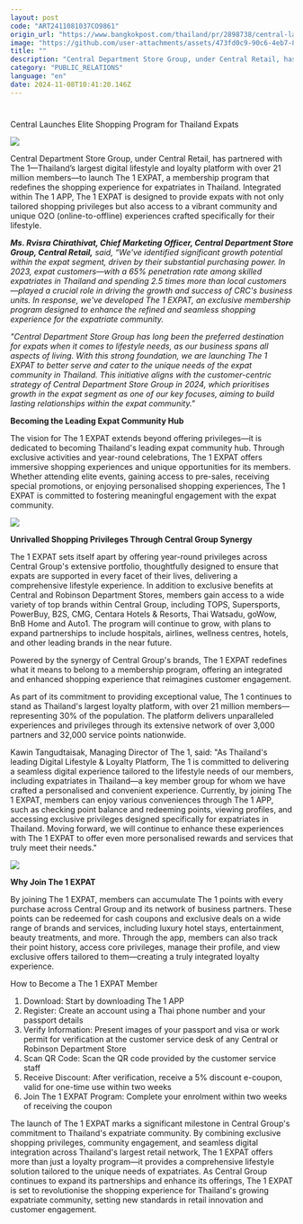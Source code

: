 ```yaml
---
layout: post
code: "ART2411081037CO9861"
origin_url: "https://www.bangkokpost.com/thailand/pr/2898738/central-launches-elite-shopping-program-for-thailand-expats"
image: "https://github.com/user-attachments/assets/473fd0c9-90c6-4eb7-85b5-55aaf0bf7bc7"
title: ""
description: "Central Department Store Group, under Central Retail, has partnered with The 1—Thailand’s largest digital lifestyle and loyalty platform with over 21 million members—to launch The 1 EXPAT, a membership program that redefines the shopping experience for expatriates in Thailand. Integrated within The 1 APP, The 1 EXPAT is designed to provide expats with not only tailored shopping privileges but also access to a vibrant community and unique O2O (online-to-offline) experiences crafted specifically for their lifestyle."
category: "PUBLIC_RELATIONS"
language: "en"
date: 2024-11-08T10:41:20.146Z
---
```


# 

Central Launches Elite Shopping Program for Thailand Expats

![](https://github.com/user-attachments/assets/590fed6d-36f6-451a-b8ee-641095161d64)

Central Department Store Group, under Central Retail, has partnered with The 1—Thailand’s largest digital lifestyle and loyalty platform with over 21 million members—to launch The 1 EXPAT, a membership program that redefines the shopping experience for expatriates in Thailand. Integrated within The 1 APP, The 1 EXPAT is designed to provide expats with not only tailored shopping privileges but also access to a vibrant community and unique O2O (online-to-offline) experiences crafted specifically for their lifestyle.

_**Ms. Rvisra Chirathivat, Chief Marketing Officer, Central Department Store Group, Central Retail,** said, “We've identified significant growth potential within the expat segment, driven by their substantial purchasing power. In 2023, expat customers—with a 65% penetration rate among skilled expatriates in Thailand and spending 2.5 times more than local customers—played a crucial role in driving the growth and success of CRC's business units. In response, we've developed The 1 EXPAT, an exclusive membership program designed to enhance the refined and seamless shopping experience for the expatriate community._

_"Central Department Store Group has long been the preferred destination for expats when it comes to lifestyle needs, as our business spans all aspects of living. With this strong foundation, we are launching The 1 EXPAT to better serve and cater to the unique needs of the expat community in Thailand. This initiative aligns with the customer-centric strategy of Central Department Store Group in 2024, which prioritises growth in the expat segment as one of our key focuses, aiming to build lasting relationships within the expat community."_

**Becoming the Leading Expat Community Hub**

The vision for The 1 EXPAT extends beyond offering privileges—it is dedicated to becoming Thailand's leading expat community hub. Through exclusive activities and year-round celebrations, The 1 EXPAT offers immersive shopping experiences and unique opportunities for its members. Whether attending elite events, gaining access to pre-sales, receiving special promotions, or enjoying personalised shopping experiences, The 1 EXPAT is committed to fostering meaningful engagement with the expat community.

![](https://github.com/user-attachments/assets/3cb476a5-0a2e-4e1c-a96d-7ba633b25ddc)

**Unrivalled Shopping Privileges Through Central Group Synergy**

The 1 EXPAT sets itself apart by offering year-round privileges across Central Group's extensive portfolio, thoughtfully designed to ensure that expats are supported in every facet of their lives, delivering a comprehensive lifestyle experience. In addition to exclusive benefits at Central and Robinson Department Stores, members gain access to a wide variety of top brands within Central Group, including TOPS, Supersports, PowerBuy, B2S, CMG, Centara Hotels & Resorts, Thai Watsadu, goWow, BnB Home and Auto1. The program will continue to grow, with plans to expand partnerships to include hospitals, airlines, wellness centres, hotels, and other leading brands in the near future.

Powered by the synergy of Central Group's brands, The 1 EXPAT redefines what it means to belong to a membership program, offering an integrated and enhanced shopping experience that reimagines customer engagement.

As part of its commitment to providing exceptional value, The 1 continues to stand as Thailand's largest loyalty platform, with over 21 million members—representing 30% of the population. The platform delivers unparalleled experiences and privileges through its extensive network of over 3,000 partners and 32,000 service points nationwide.

Kawin Tangudtaisak, Managing Director of The 1, said: "As Thailand's leading Digital Lifestyle & Loyalty Platform, The 1 is committed to delivering a seamless digital experience tailored to the lifestyle needs of our members, including expatriates in Thailand—a key member group for whom we have crafted a personalised and convenient experience. Currently, by joining The 1 EXPAT, members can enjoy various conveniences through The 1 APP, such as checking point balance and redeeming points, viewing profiles, and accessing exclusive privileges designed specifically for expatriates in Thailand. Moving forward, we will continue to enhance these experiences with The 1 EXPAT to offer even more personalised rewards and services that truly meet their needs."

![](https://github.com/user-attachments/assets/42eb3c36-1f26-419c-be5c-f31b88dffcdb)

**Why Join The 1 EXPAT**

By joining The 1 EXPAT, members can accumulate The 1 points with every purchase across Central Group and its network of business partners. These points can be redeemed for cash coupons and exclusive deals on a wide range of brands and services, including luxury hotel stays, entertainment, beauty treatments, and more. Through the app, members can also track their point history, access core privileges, manage their profile, and view exclusive offers tailored to them—creating a truly integrated loyalty experience.

How to Become a The 1 EXPAT Member

1.  Download: Start by downloading The 1 APP
2.  Register: Create an account using a Thai phone number and your passport details
3.  Verify Information: Present images of your passport and visa or work permit for verification at the customer service desk of any Central or Robinson Department Store
4.  Scan QR Code: Scan the QR code provided by the customer service staff
5.  Receive Discount: After verification, receive a 5% discount e-coupon, valid for one-time use within two weeks
6.  Join The 1 EXPAT Program: Complete your enrolment within two weeks of receiving the coupon

The launch of The 1 EXPAT marks a significant milestone in Central Group's commitment to Thailand's expatriate community. By combining exclusive shopping privileges, community engagement, and seamless digital integration across Thailand's largest retail network, The 1 EXPAT offers more than just a loyalty program—it provides a comprehensive lifestyle solution tailored to the unique needs of expatriates. As Central Group continues to expand its partnerships and enhance its offerings, The 1 EXPAT is set to revolutionise the shopping experience for Thailand's growing expatriate community, setting new standards in retail innovation and customer engagement.